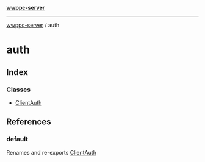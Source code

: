 [**wwppc-server**](../README.md)

***

[wwppc-server](../modules.md) / auth

# auth

## Index

### Classes

- [ClientAuth](classes/ClientAuth.md)

## References

### default

Renames and re-exports [ClientAuth](classes/ClientAuth.md)
